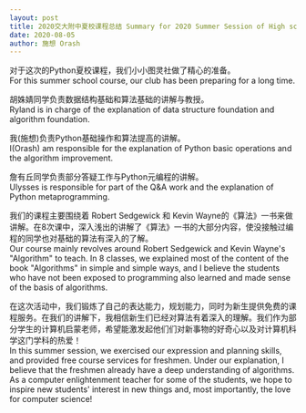 ```yaml
---
layout: post
title: 2020交大附中夏校课程总结 Summary for 2020 Summer Session of High school Affiliated to Shanghai Jiaotong University
date: 2020-08-05
author: 施想 Orash
---
```


对于这次的Python夏校课程，我们小小图灵社做了精心的准备。<br/>
For this summer school course, our club has been preparing for a long time.

胡姝婧同学负责数据结构基础和算法基础的讲解与教授。<br/>
Ryland is in charge of the explanation of data structure foundation and algorithm foundation.

我(施想)负责Python基础操作和算法提高的讲解。<br/>
I(Orash) am responsible for the explanation of Python basic operations and the algorithm improvement.

詹有丘同学负责部分答疑工作与Python元编程的讲解。<br/>
Ulysses is responsible for part of the Q&A work and the explanation of Python metaprogramming.

我们的课程主要围绕着 Robert Sedgewick 和 Kevin Wayne的《算法》一书来做讲解。在8次课中，深入浅出的讲解了《算法》一书的大部分内容，使没接触过编程的同学也对基础的算法有深入的了解。<br/>
Our course mainly revolves around Robert Sedgewick and Kevin Wayne's "Algorithm" to teach. In 8 classes, we explained most of the content of the book "Algorithms" in simple and simple ways, and I believe the students who have not been exposed to programming also learned and made sense of the basis of algorithms.

在这次活动中，我们锻炼了自己的表达能力，规划能力，同时为新生提供免费的课程服务。在我们的讲解下，我相信新生们已经对算法有着深入的理解。我们作为部分学生的计算机启蒙老师，希望能激发起他们们对新事物的好奇心以及对计算机科学这门学科的热爱！<br/>
In this summer session, we exercised our expression and planning skills, and provided free course services for freshmen. Under our explanation, I believe that the freshmen already have a deep understanding of algorithms. As a computer enlightenment teacher for some of the students, we hope to inspire new students' interest in new things and, most importantly, the love for computer science!
